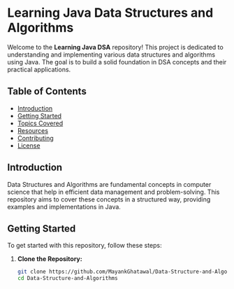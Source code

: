 # Learning Java Data Structures and Algorithms

Welcome to the **Learning Java DSA** repository! This project is dedicated to understanding and implementing various data structures and algorithms using Java. The goal is to build a solid foundation in DSA concepts and their practical applications.

## Table of Contents

- [Introduction](#introduction)
- [Getting Started](#getting-started)
- [Topics Covered](#topics-covered)
- [Resources](#resources)
- [Contributing](#contributing)
- [License](#license)

## Introduction

Data Structures and Algorithms are fundamental concepts in computer science that help in efficient data management and problem-solving. This repository aims to cover these concepts in a structured way, providing examples and implementations in Java.

## Getting Started

To get started with this repository, follow these steps:

1. **Clone the Repository:**
   ```bash
   git clone https://github.com/MayankGhatawal/Data-Structure-and-Algorithms.git
   cd Data-Structure-and-Algorithms
